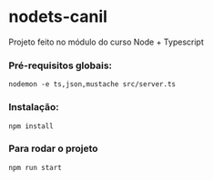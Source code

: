 # nodets-canil

Projeto feito no módulo do curso Node + Typescript

### Pré-requisitos globais:

`nodemon -e ts,json,mustache src/server.ts`

### Instalação:

`npm install`

### Para rodar o projeto

`npm run start`
